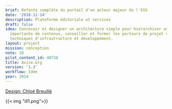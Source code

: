 ```yaml
---
brief: Refonte complète du portail d'un acteur majeur de l'ESS
date: '2018-11-14'
description: Plateforme éditoriale et services
draft: false
idea: Concevoir et designer un architecture simple pour hiérarchiser une quantité
  importante de contenus, conseiller et former les porteurs de projet sur les questions
  techniques d'infrastructure et développement.
layout: project
mission: conception
note: 10
pilot_content_id: 40738
title: Avise.org
version: '1.3'
workflow: Idée
year: 2014
---
```


[Design: Chloé Breuillé](%5Bhttps://link%5D(https://www.kolwi.me/))

{{< img "ill1.png">}}